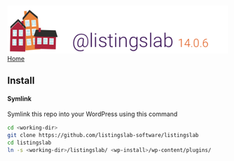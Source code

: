 ![header](../media/png/header.png) 
[Home](../README.md)
## Install

#### Symlink 

Symlink this repo into your WordPress using this command

```bash
cd <working-dir>
git clone https://github.com/listingslab-software/listingslab
cd listingslab
ln -s <working-dir>/listingslab/ <wp-install>/wp-content/plugins/
```